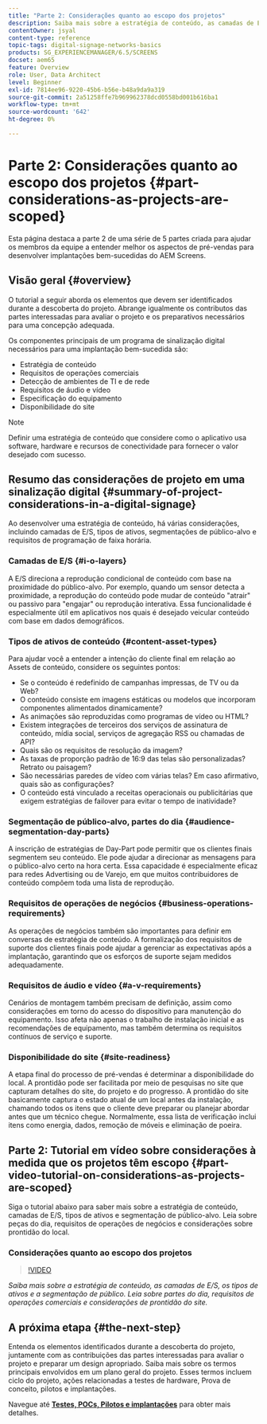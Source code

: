 ```yaml
---
title: "Parte 2: Considerações quanto ao escopo dos projetos"
description: Saiba mais sobre a estratégia de conteúdo, as camadas de E/S, os tipos de ativos e a segmentação de público no AEM Screens. Leia sobre peças do dia, requisitos de operações de negócios e considerações sobre prontidão do local.
contentOwner: jsyal
content-type: reference
topic-tags: digital-signage-networks-basics
products: SG_EXPERIENCEMANAGER/6.5/SCREENS
docset: aem65
feature: Overview
role: User, Data Architect
level: Beginner
exl-id: 7814ee96-9220-45b6-b56e-b48a9da9a319
source-git-commit: 2a51258ffe7b969962378dcd0558bd001b616ba1
workflow-type: tm+mt
source-wordcount: '642'
ht-degree: 0%

---
```


# Parte 2: Considerações quanto ao escopo dos projetos {#part-considerations-as-projects-are-scoped}

Esta página destaca a parte 2 de uma série de 5 partes criada para ajudar os membros da equipe a entender melhor os aspectos de pré-vendas para desenvolver implantações bem-sucedidas do AEM Screens.

## Visão geral {#overview}

O tutorial a seguir aborda os elementos que devem ser identificados durante a descoberta do projeto. Abrange igualmente os contributos das partes interessadas para avaliar o projeto e os preparativos necessários para uma concepção adequada.

Os componentes principais de um programa de sinalização digital necessários para uma implantação bem-sucedida são:

* Estratégia de conteúdo
* Requisitos de operações comerciais
* Detecção de ambientes de TI e de rede
* Requisitos de áudio e vídeo
* Especificação do equipamento
* Disponibilidade do site

>[!NOTE]
>
>Definir uma estratégia de conteúdo que considere como o aplicativo usa software, hardware e recursos de conectividade para fornecer o valor desejado com sucesso.

## Resumo das considerações de projeto em uma sinalização digital {#summary-of-project-considerations-in-a-digital-signage}

Ao desenvolver uma estratégia de conteúdo, há várias considerações, incluindo camadas de E/S, tipos de ativos, segmentações de público-alvo e requisitos de programação de faixa horária.

### Camadas de E/S {#i-o-layers}

A E/S direciona a reprodução condicional de conteúdo com base na proximidade do público-alvo. Por exemplo, quando um sensor detecta a proximidade, a reprodução do conteúdo pode mudar de conteúdo &quot;atrair&quot; ou passivo para &quot;engajar&quot; ou reprodução interativa. Essa funcionalidade é especialmente útil em aplicativos nos quais é desejado veicular conteúdo com base em dados demográficos.

### Tipos de ativos de conteúdo {#content-asset-types}

Para ajudar você a entender a intenção do cliente final em relação ao Assets de conteúdo, considere os seguintes pontos:

* Se o conteúdo é redefinido de campanhas impressas, de TV ou da Web?
* O conteúdo consiste em imagens estáticas ou modelos que incorporam componentes alimentados dinamicamente?
* As animações são reproduzidas como programas de vídeo ou HTML?
* Existem integrações de terceiros dos serviços de assinatura de conteúdo, mídia social, serviços de agregação RSS ou chamadas de API?
* Quais são os requisitos de resolução da imagem?
* As taxas de proporção padrão de 16:9 das telas são personalizadas? Retrato ou paisagem?
* São necessárias paredes de vídeo com várias telas? Em caso afirmativo, quais são as configurações?
* O conteúdo está vinculado a receitas operacionais ou publicitárias que exigem estratégias de failover para evitar o tempo de inatividade?

### Segmentação de público-alvo, partes do dia {#audience-segmentation-day-parts}

A inscrição de estratégias de Day-Part pode permitir que os clientes finais segmentem seu conteúdo. Ele pode ajudar a direcionar as mensagens para o público-alvo certo na hora certa. Essa capacidade é especialmente eficaz para redes Advertising ou de Varejo, em que muitos contribuidores de conteúdo compõem toda uma lista de reprodução.

### Requisitos de operações de negócios {#business-operations-requirements}

As operações de negócios também são importantes para definir em conversas de estratégia de conteúdo. A formalização dos requisitos de suporte dos clientes finais pode ajudar a gerenciar as expectativas após a implantação, garantindo que os esforços de suporte sejam medidos adequadamente.

### Requisitos de áudio e vídeo {#a-v-requirements}

Cenários de montagem também precisam de definição, assim como considerações em torno do acesso do dispositivo para manutenção do equipamento. Isso afeta não apenas o trabalho de instalação inicial e as recomendações de equipamento, mas também determina os requisitos contínuos de serviço e suporte.

### Disponibilidade do site {#site-readiness}

A etapa final do processo de pré-vendas é determinar a disponibilidade do local. A prontidão pode ser facilitada por meio de pesquisas no site que capturam detalhes do site, do projeto e do progresso. A prontidão do site basicamente captura o estado atual de um local antes da instalação, chamando todos os itens que o cliente deve preparar ou planejar abordar antes que um técnico chegue. Normalmente, essa lista de verificação inclui itens como energia, dados, remoção de móveis e eliminação de poeira.

## Parte 2: Tutorial em vídeo sobre considerações à medida que os projetos têm escopo {#part-video-tutorial-on-considerations-as-projects-are-scoped}

Siga o tutorial abaixo para saber mais sobre a estratégia de conteúdo, camadas de E/S, tipos de ativos e segmentação de público-alvo. Leia sobre peças do dia, requisitos de operações de negócios e considerações sobre prontidão do local.

### Considerações quanto ao escopo dos projetos

>[!VIDEO](https://video.tv.adobe.com/v/28380)

*Saiba mais sobre a estratégia de conteúdo, as camadas de E/S, os tipos de ativos e a segmentação de público. Leia sobre partes do dia, requisitos de operações comerciais e considerações de prontidão do site.*

## A próxima etapa {#the-next-step}

Entenda os elementos identificados durante a descoberta do projeto, juntamente com as contribuições das partes interessadas para avaliar o projeto e preparar um design apropriado. Saiba mais sobre os termos principais envolvidos em um plano geral do projeto. Esses termos incluem ciclo do projeto, ações relacionadas a testes de hardware, Prova de conceito, pilotos e implantações.

Navegue até **[Testes, POCs, Pilotos e implantações](testing-pocs-pilots-rollouts.md)** para obter mais detalhes.
